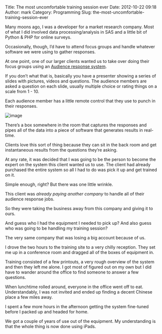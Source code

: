 Title: The most uncomfortable training session ever
Date: 2012-10-22 09:18
Author: mark
Category: Programming
Slug: the-most-uncomfortable-training-session-ever

Many moons ago, I was a developer for a market research company. Most of
what I did involved data processing/analysis in SAS and a little bit of
Python & PHP for online surveys.

Occasionally, though, I’d have to attend focus groups and handle
whatever software we were using to gather responses.

At one point, one of our larger clients wanted us to take over doing
their focus groups using an [Audience response system][].

If you don’t what that is, basically you have a presenter showing a
series of slides with pictures, videos and questions. The audience
members are asked a question on each slide, usually multiple choice or
rating things on a scale from 1 - 10.

Each audience member has a little remote control that they use to punch
in their responses.

![image][]

There’s a box somewhere in the room that captures the responses and
pipes all of the data into a piece of software that generates results in
real-time.

Clients love this sort of thing because they can sit in the back room
and get instantaneous results from the questions they’re asking.

At any rate, it was decided that I was going to be the person to become
the expert on the system this client wanted us to use. The client had
already purchased the entire system so all I had to do was pick it up
and get trained on it.

Simple enough, right? But there was one little wrinkle.

This client was *already paying another company* to handle all of their
audience response jobs.

So they were taking the business away from this company and giving it to
ours.

And guess who I had the equipment I needed to pick up? And also guess
who was going to be handling my training session?

The very same company that was losing a big account because of us.

I drove the two hours to the training site to a very chilly reception.
They set me up in a conference room and dragged all of the boxes of
equipment in.

Training consisted of a few printouts, a very rough overview of the
system and then they left me alone. I got most of figured out on my own
but I did have to wander around the office to find someone to answer a
few questions.

When lunchtime rolled around, everyone in the office went off to eat.
Understandably, I was not invited and ended up finding a decent Chinese
place a few miles away.

I spent a few more hours in the afternoon getting the system fine-tuned
before I packed up and headed for home.

We got a couple of years of use out of the equipment. My understanding
is that the whole thing is now done using iPads.

  [Audience response system]: https://en.wikipedia.org/wiki/Audience_response
  [image]: https://i.imgur.com/nztMp.jpg
